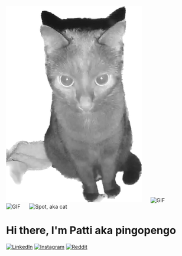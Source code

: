 
<div>
    <img alt="Vigil, aka cat" height="531" width="367" src="Vigil.png" style="margin-right: 20px" />
    <img alt="GIF" height="200" width="200" src="https://media.giphy.com/media/wwg1suUiTbCY8H8vIA/giphy-downsized-large.gif" style="margin-right: 20px">
    <img alt="GIF" height="200" width="150" src="https://media.giphy.com/media/QzmG5IUWtuZxQTeRfm/giphy.gif" style="margin-right: 20px">
    <img alt="Spot, aka cat" height="200" width="300" src="SpotEcke.png" style="margin-right: 20px" />
</div>

# Hi there, I'm Patti aka pingopengo



<a href="https://www.linkedin.com/in/patricia-vernau-a71b4b228/" target="_blank">
    <img src="https://img.shields.io/badge/-LinkedIn-0077B5?style=flat&logo=Linkedin&logoColor=white" alt="LinkedIn"></a>
<a href="https://www.instagram.com/pingopengo/" target="_blank">
    <img src="https://img.shields.io/badge/-Instagram-E4405F?style=flat&logo=Instagram&logoColor=white" alt="Instagram"></a>
<a href="https://www.reddit.com/user/pingopengo" target="_blank">
    <img src="https://img.shields.io/badge/-Reddit-FF4500?style=flat&logo=Reddit&logoColor=white" alt="Reddit"></a> 
